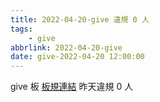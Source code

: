 ```yaml
---
title: 2022-04-20-give 違規 0 人
tags:
    - give
abbrlink: 2022-04-20-give
date: give-2022-04-20 12:00:00
---
```

give 板 [板規連結](https://www.ptt.cc/bbs/give/M.1612495900.A.C32.html)
昨天違規 0 人
